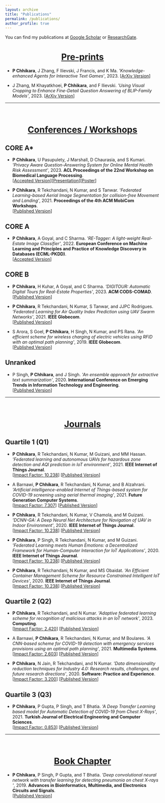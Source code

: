 ```yaml
---
layout: archive
title: "Publications"
permalink: /publications/
author_profile: true
---
```


You can find my publications at [Google Scholar](https://scholar.google.com/citations?user=RQTJ_aIAAAAJ&hl) or [ResearchGate](https://www.researchgate.net/profile/Prateek-Chhikara).

<center>  <h1> <u> Pre-prints </u> </h1> </center>

* **P Chhikara**, J Zhang, F Ilievski, J Francis, and K Ma. *'Knowledge-enhanced Agents for Interactive Text Games'*, 2023.
[[ArXiv Version](https://arxiv.org/abs/2305.05091)]

* J Zhang, M Khayatkhoei, **P Chhikara**, and F Ilievski. *'Using Visual Cropping to Enhance Fine-Detail Question Answering of BLIP-Family Models'*, 2023. 
[[ArXiv Version](https://arxiv.org/abs/2306.00228)]

<hr />
<br>

<center>  <h1> <u> Conferences / Workshops</u> </h1> </center>

## CORE A*
* **P Chhikara**, U Pasupulety, J Marshall, D Chaurasia, and S Kumari. *'Privacy Aware Question-Answering System for Online Mental Health Risk Assessment'*, 2023. **ACL Proceedings of the 22nd Workshop on Biomedical Language Processing**. \
[[Accepted Version](https://arxiv.org/abs/2306.05652)][[Presentation](https://drive.google.com/file/d/1tubM-8KApksVXA4pNzFCMR1VlvN7fB-2/view?usp=sharing)][[Poster](https://drive.google.com/file/d/1f-G1bvK2EvSkPW2cJfVacUQ3gJk64MQx/view?usp=sharing)]

* **P Chhikara**, R Tekchandani, N Kumar, and S Tanwar. *'Federated Learning-based Aerial Image Segmentation for collision-free Movement and Landing'*, 2021. **Proceedings of the 4th ACM MobiCom Workshops**. \
[[Published Version](https://dl.acm.org/doi/abs/10.1145/3477090.3481051)]

## CORE A
* **P Chhikara**, A Goyal, and C Sharma. *'RE-Tagger: A light-weight Real-Estate Image Classifier'*, 2022. **European Conference on Machine Learning and Principles and Practice of Knowledge Discovery in Databases (ECML-PKDD)**. \
[[Accepted Version](https://arxiv.org/abs/2207.05696)]

## CORE B

* **P Chhikara**, H Kuhar, A Goyal, and C Sharma. *'DIGITOUR: Automatic Digital Tours for Real-Estate Properties'*, 2023. **ACM CODS-COMAD**. \
[[Published Version](https://dl.acm.org/doi/10.1145/3570991.3571060)]

* **P Chhikara**, R Tekchandani, N Kumar, S Tanwar, and JJPC Rodrigues. *'Federated Learning for Air Quality Index Prediction using UAV Swarm Networks'*, 2021. **IEEE Globecom**. \
[[Published Version](https://ieeexplore.ieee.org/abstract/document/9685991)]

* S Arora, S Goel, **P Chhikara**, H Singh, N Kumar, and PS Rana. *'An efficient scheme for wireless charging of electric vehicles using RFID with an optimal path planning'*, 2019. **IEEE Globecom**. \
[[Published Version](https://ieeexplore.ieee.org/abstract/document/9024537)]

## Unranked
* P Singh, **P Chhikara**, and J Singh. *'An ensemble approach for extractive text summarization'*, 2020. **International Conference on Emerging Trends in Information Technology and Engineering**. \
[[Published Version](https://ieeexplore.ieee.org/abstract/document/9077805)]

<hr />
<br>



<center>  <h1> <u> Journals </u> </h1> </center>

## Quartile 1 (Q1) 

* **P Chhikara**, R Tekchandani, N Kumar, M Guizani, and MM Hassan. *'Federated learning and autonomous UAVs for hazardous zone detection and AQI prediction in IoT environment'*, 2021. **IEEE Internet of Things Journal**. \
[[Impact Factor: 10.238](https://ieeexplore.ieee.org/xpl/RecentIssue.jsp?punumber=6488907)] [[Published Version](https://ieeexplore.ieee.org/abstract/document/9409140)]

* A Barnawi, **P Chhikara**, R Tekchandani, N Kumar, and B Alzahrani. *'Artificial intelligence-enabled Internet of Things-based system for COVID-19 screening using aerial thermal imaging'*, 2021. **Future Generation Computer Systems**.\
[[Impact Factor: 7.307](https://www.sciencedirect.com/journal/future-generation-computer-systems)] [[Published Version](https://www.sciencedirect.com/science/article/pii/S0167739X21001692)]

* **P Chhikara**, R Tekchandani, N Kumar, V Chamola, and M Guizani. *'DCNN-GA: A Deep Neural Net Architecture for Navigation of UAV in Indoor Environment'*, 2020. **IEEE Internet of Things Journal**. \
[[Impact Factor: 10.238](https://ieeexplore.ieee.org/xpl/RecentIssue.jsp?punumber=6488907)] [[Published Version](https://ieeexplore.ieee.org/abstract/document/9207753)]

* **P Chhikara**, P Singh, R Tekchandani, N Kumar, and M Guizani. *'Federated Learning meets Human Emotions: a Decentralized Framework for Human-Computer Interaction for IoT Applications'*, 2020. **IEEE Internet of Things Journal**. \
[[Impact Factor: 10.238](https://ieeexplore.ieee.org/xpl/RecentIssue.jsp?punumber=6488907)] [[Published Version](https://ieeexplore.ieee.org/abstract/document/9253631)]

* **P Chhikara**, R Tekchandani, N Kumar, and MS Obaidat. *'An Efficient Container Management Scheme for Resource Constrained Intelligent IoT Devices'*, 2020. **IEEE Internet of Things Journal**. \
[[Impact Factor: 10.238](https://ieeexplore.ieee.org/xpl/RecentIssue.jsp?punumber=6488907)] [[Published Version](https://ieeexplore.ieee.org/abstract/document/9253547)]

## Quartile 2 (Q2)

* **P Chhikara**, R Tekchandani, and N Kumar. *'Adaptive federated learning scheme for recognition of malicious attacks in an IoT network'*, 2023. **Computing**. \
[[Impact Factor: 2.420](https://www.springer.com/journal/607)] [[Published Version](https://link.springer.com/article/10.1007/s00607-022-01146-6)]

* A Barnawi, **P Chhikara**, R Tekchandani, N Kumar, and M Boulares. *'A CNN-based scheme for COVID-19 detection with emergency services provisions using an optimal path planning'*, 2021. **Multimedia Systems**. \
[[Impact Factor: 2.603](https://www.springer.com/journal/530)] [[Published Version](https://link.springer.com/article/10.1007/s00530-021-00833-2)]

* **P Chhikara**, N Jain, R Tekchandani, and N Kumar. *'Data dimensionality reduction techniques for Industry 4.0: Research results, challenges, and future research directions'*, 2020. **Software: Practice and Experience**. \
[[Impact Factor: 3.200](https://onlinelibrary.wiley.com/journal/1097024x)] [[Published Version](https://onlinelibrary.wiley.com/doi/abs/10.1002/spe.2876)]

## Quartile 3 (Q3)

* **P Chhikara**, P Gupta, P Singh, and T Bhatia. *'A Deep Transfer Learning based model for Automatic Detection of COVID-19 from Chest X-Rays'*, 2021. **Turkish Journal of Electrical Engineering and Computer Sciences**. \
[[Impact Factor: 0.853](https://journals.tubitak.gov.tr/elektrik/)] [[Published Version](https://journals.tubitak.gov.tr/elektrik/vol29/iss8/6/)]
<hr />
<br>


<center>  <h1> <u> Book Chapter </u> </h1> </center>

* **P Chhikara**, P Singh, P Gupta, and T Bhatia. *'Deep convolutional neural network with transfer learning for detecting pneumonia on chest X-rays
'*, 2019. **Advances in Bioinformatics, Multimedia, and Electronics Circuits and Signals**. \
[[Published Version](https://link.springer.com/chapter/10.1007/978-981-15-0339-9_13)]